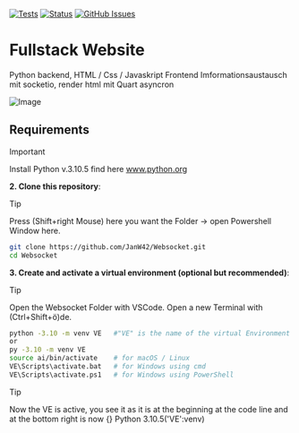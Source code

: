 [![Tests](https://pypi-camo.freetls.fastly.net/bdbd035da2ab4288a104e1bea66187e52fa0c51b/68747470733a2f2f6769746875622e636f6d2f6d6174706c6f746c69622f6d6174706c6f746c69622f776f726b666c6f77732f54657374732f62616467652e737667)](https://github.com/JanW42/Websocket/pulls)
[![Status](https://pypi-camo.freetls.fastly.net/5d2da640fa2fb42f1cab6f8bf77084d0e539d17f/68747470733a2f2f696d672e736869656c64732e696f2f707970692f7374617475732f5370656563685265636f676e6974696f6e2e737667)](https://github.com/JanW42/Websocket/issues)
[![GitHub Issues](https://pypi-camo.freetls.fastly.net/52bea5a66ac819c8d1c22a8ef9f2075d7b153a03/68747470733a2f2f696d672e736869656c64732e696f2f62616467652f69737375655f747261636b696e672d6769746875622d626c75652e737667)](https://github.com/JanW42/Websocket/issues)

# Fullstack Website
Python backend, HTML / Css / Javaskript Frontend
Imformationsaustausch mit socketio, render html mit Quart asyncron

![Image](https://github.com/user-attachments/assets/765ef382-9ba0-4694-8ab2-6b7f212ed2aa)

## Requirements
> [!IMPORTANT]
> Install Python v.3.10.5 find here www.python.org

**2. Clone this repository**:
> [!TIP]
> Press (Shift+right Mouse) here you want the Folder -> open Powershell Window here.

```bash
git clone https://github.com/JanW42/Websocket.git
cd Websocket
```
**3. Create and activate a virtual environment (optional but recommended)**:
> [!TIP]
> Open the Websocket Folder with VSCode.
> Open a new Terminal with (Ctrl+Shift+ö)de.

```bash
python -3.10 -m venv VE   #"VE" is the name of the virtual Environment
or
py -3.10 -m venv VE
source ai/bin/activate    # for macOS / Linux
VE\Scripts\activate.bat   # for Windows using cmd
VE\Scripts\activate.ps1   # for Windows using PowerShell
```
> [!TIP]
> Now the VE is active, you see it as it is at the beginning at the code line and
> at the bottom right is now {} Python 3.10.5('VE':venv)